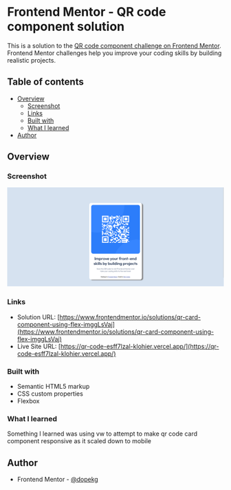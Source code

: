 # Frontend Mentor - QR code component solution

This is a solution to the [QR code component challenge on Frontend Mentor](https://www.frontendmentor.io/challenges/qr-code-component-iux_sIO_H). Frontend Mentor challenges help you improve your coding skills by building realistic projects. 

## Table of contents

- [Overview](#overview)
  - [Screenshot](#screenshot)
  - [Links](#links)
  - [Built with](#built-with)
  - [What I learned](#what-i-learned)
- [Author](#author)


## Overview

### Screenshot

![](./screenshot.png)

### Links

- Solution URL: [https://www.frontendmentor.io/solutions/qr-card-component-using-flex-imggLsVaj](https://www.frontendmentor.io/solutions/qr-card-component-using-flex-imggLsVaj)
- Live Site URL: [https://qr-code-esff7lzal-klohier.vercel.app/](https://qr-code-esff7lzal-klohier.vercel.app/)



### Built with

- Semantic HTML5 markup
- CSS custom properties
- Flexbox


### What I learned

Something I learned was using vw to attempt to make qr code card component responsive as it scaled down to mobile


## Author

- Frontend Mentor - [@dopekg](https://www.frontendmentor.io/profile/dopekg)

